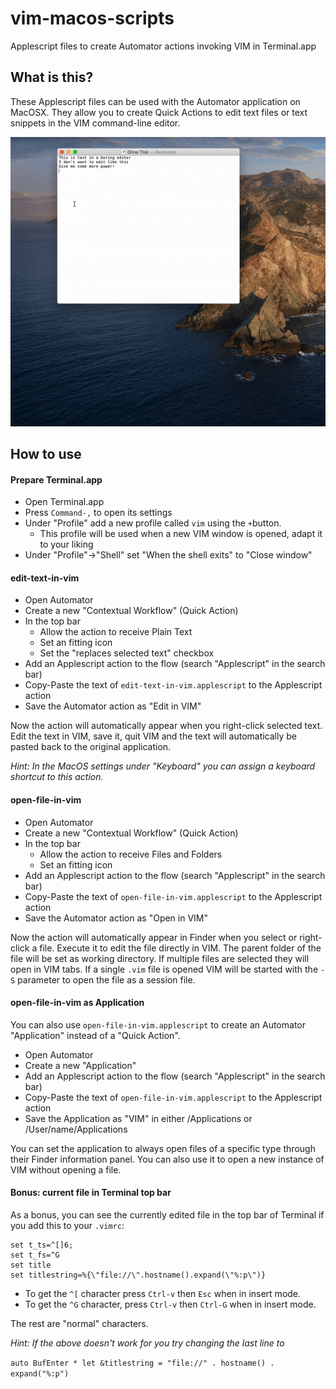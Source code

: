 # vim-macos-scripts
Applescript files to create Automator actions invoking VIM in Terminal.app

## What is this?
These Applescript files can be used with the Automator application on MacOSX. They allow you to create Quick Actions to edit text files or text snippets in the VIM command-line editor.

![edit-in-vim-example](/doc/edit-in-vim.gif?raw=true "Edit in VIM")

## How to use
#### Prepare Terminal.app
- Open Terminal.app
- Press `Command-,` to open its settings
- Under "Profile" add a new profile called `vim` using the `+`button.
  - This profile will be used when a new VIM window is opened, adapt it to your liking
- Under "Profile"->"Shell" set "When the shell exits" to "Close window"

#### edit-text-in-vim
- Open Automator
- Create a new "Contextual Workflow" (Quick Action)
- In the top bar
  - Allow the action to receive Plain Text
  - Set an fitting icon
  - Set the "replaces selected text" checkbox
- Add an Applescript action to the flow (search "Applescript" in the search bar)
- Copy-Paste the text of `edit-text-in-vim.applescript` to the Applescript action
- Save the Automator action as "Edit in VIM"

Now the action will automatically appear when you right-click selected text. Edit the text in VIM, save it, quit VIM and the text will automatically be pasted back to the original application.

_Hint: In the MacOS settings under "Keyboard" you can assign a keyboard shortcut to this action._

#### open-file-in-vim
- Open Automator
- Create a new "Contextual Workflow" (Quick Action)
- In the top bar
  - Allow the action to receive Files and Folders
  - Set an fitting icon
- Add an Applescript action to the flow (search "Applescript" in the search bar)
- Copy-Paste the text of `open-file-in-vim.applescript` to the Applescript action
- Save the Automator action as "Open in VIM"

Now the action will automatically appear in Finder when you select or right-click a file. Execute it to edit the file directly in VIM. The parent folder of the file will be set as working directory. If multiple files are selected they will open in VIM tabs. If a single `.vim` file is opened VIM will be started with the `-S` parameter to open the file as a session file.

#### open-file-in-vim as Application
You can also use `open-file-in-vim.applescript` to create an Automator "Application" instead of a "Quick Action".

- Open Automator
- Create a new "Application"
- Add an Applescript action to the flow (search "Applescript" in the search bar)
- Copy-Paste the text of `open-file-in-vim.applescript` to the Applescript action
- Save the Application as "VIM" in either /Applications or /User/name/Applications

You can set the application to always open files of a specific type through their Finder information panel. You can also use it to open a new instance of VIM without opening a file.

#### Bonus: current file in Terminal top bar
As a bonus, you can see the currently edited file in the top bar of Terminal if you add this to your `.vimrc`:

```
set t_ts=^[]6;
set t_fs=^G
set title
set titlestring=%{\"file://\".hostname().expand(\"%:p\")}
```

- To get the `^[` character press `Ctrl-v` then `Esc` when in insert mode.
- To get the `^G` character, press `Ctrl-v` then `Ctrl-G` when in insert mode.

The rest are "normal" characters.

_Hint: If the above doesn't work for you try changing the last line to_

`auto BufEnter * let &titlestring = "file://" . hostname() . expand("%:p")`

